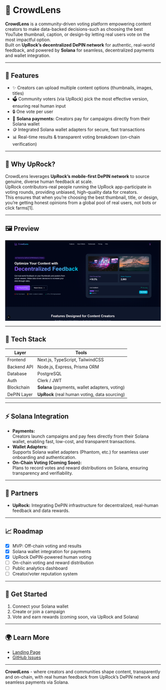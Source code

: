 # 🧠 CrowdLens

**CrowdLens** is a community-driven voting platform empowering content creators to make data-backed decisions-such as choosing the best YouTube thumbnail, caption, or design-by letting real users vote on the most impactful option.  
Built on **UpRock’s decentralized DePIN network** for authentic, real-world feedback, and powered by **Solana** for seamless, decentralized payments and wallet integration.

---

## 🚀 Features

- ✨ Creators can upload multiple content options (thumbnails, images, titles)
- 🗳️ Community voters (via UpRock) pick the most effective version, ensuring real human input
- 🔒 One vote per user
- 💸 **Solana payments:** Creators pay for campaigns directly from their Solana wallet
- 🪙 Integrated Solana wallet adapters for secure, fast transactions
- 📊 Real-time results & transparent voting breakdown (on-chain verification)

---

## 🤖 Why UpRock?

CrowdLens leverages **UpRock’s mobile-first DePIN network** to source genuine, diverse human feedback at scale.  
UpRock contributors-real people running the UpRock app-participate in voting rounds, providing unbiased, high-quality data for creators.  
This ensures that when you’re choosing the best thumbnail, title, or design, you’re getting honest opinions from a global pool of real users, not bots or click farms[1].

---

## 🖼️ Preview
![CrowdLens Preview](/apps/frontend/public/preview.png)

---

## 🧱 Tech Stack

| Layer        | Tools                                                |
|--------------|-----------------------------------------------------|
| Frontend     | Next.js, TypeScript, TailwindCSS                    |
| Backend API  | Node.js, Express, Prisma ORM                        |
| Database     | PostgreSQL                                          |
| Auth         | Clerk / JWT                                         |
| Blockchain   | **Solana** (payments, wallet adapters, voting)      |
| DePIN Layer  | **UpRock** (real human voting, data sourcing)       |

---

## ⚡ Solana Integration

- **Payments:**  
  Creators launch campaigns and pay fees directly from their Solana wallet, enabling fast, low-cost, and transparent transactions.
- **Wallet Adapters:**  
  Supports Solana wallet adapters (Phantom, etc.) for seamless user onboarding and authentication.
- **On-Chain Voting (Coming Soon):**  
  Plans to record votes and reward distributions on Solana, ensuring transparency and verifiability.

---

## 🤝 Partners

- **UpRock:** Integrating DePIN infrastructure for decentralized, real-human feedback and data rewards.

---

## 📈 Roadmap

- [x] MVP: Off-chain voting and results
- [x] Solana wallet integration for payments
- [x] UpRock DePIN-powered human voting
- [ ] On-chain voting and reward distribution
- [ ] Public analytics dashboard
- [ ] Creator/voter reputation system

---

## 📝 Get Started

1. Connect your Solana wallet
2. Create or join a campaign
3. Vote and earn rewards (coming soon, via UpRock and Solana)

---

## 🌍 Learn More

- [Landing Page](https://crowdlens.kalehub.com)
- [GitHub Issues](https://github.com/pratikkale26/crowdlens/issues)

---

**CrowdLens** - where creators and communities shape content, transparently and on-chain, with real human feedback from UpRock’s DePIN network and seamless payments via Solana.
